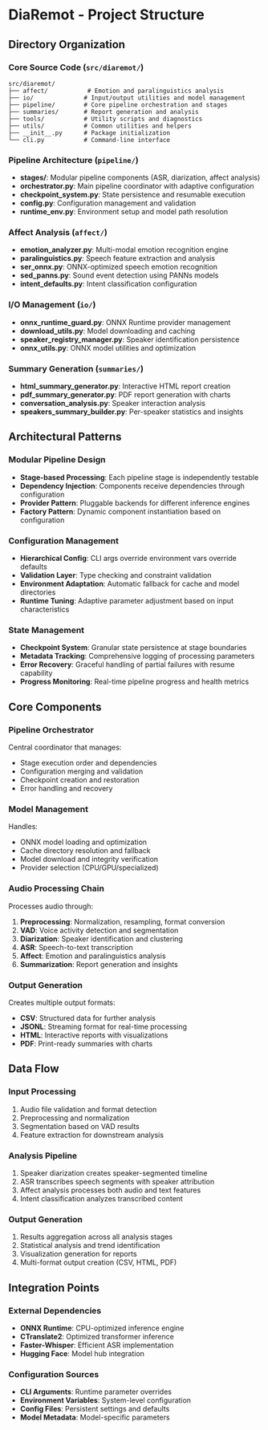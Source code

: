 # DiaRemot - Project Structure

## Directory Organization

### Core Source Code (`src/diaremot/`)
```
src/diaremot/
├── affect/           # Emotion and paralinguistics analysis
├── io/              # Input/output utilities and model management
├── pipeline/        # Core pipeline orchestration and stages
├── summaries/       # Report generation and analysis
├── tools/           # Utility scripts and diagnostics
├── utils/           # Common utilities and helpers
├── __init__.py      # Package initialization
└── cli.py           # Command-line interface
```

### Pipeline Architecture (`pipeline/`)
- **stages/**: Modular pipeline components (ASR, diarization, affect analysis)
- **orchestrator.py**: Main pipeline coordinator with adaptive configuration
- **checkpoint_system.py**: State persistence and resumable execution
- **config.py**: Configuration management and validation
- **runtime_env.py**: Environment setup and model path resolution

### Affect Analysis (`affect/`)
- **emotion_analyzer.py**: Multi-modal emotion recognition engine
- **paralinguistics.py**: Speech feature extraction and analysis
- **ser_onnx.py**: ONNX-optimized speech emotion recognition
- **sed_panns.py**: Sound event detection using PANNs models
- **intent_defaults.py**: Intent classification configuration

### I/O Management (`io/`)
- **onnx_runtime_guard.py**: ONNX Runtime provider management
- **download_utils.py**: Model downloading and caching
- **speaker_registry_manager.py**: Speaker identification persistence
- **onnx_utils.py**: ONNX model utilities and optimization

### Summary Generation (`summaries/`)
- **html_summary_generator.py**: Interactive HTML report creation
- **pdf_summary_generator.py**: PDF report generation with charts
- **conversation_analysis.py**: Speaker interaction analysis
- **speakers_summary_builder.py**: Per-speaker statistics and insights

## Architectural Patterns

### Modular Pipeline Design
- **Stage-based Processing**: Each pipeline stage is independently testable
- **Dependency Injection**: Components receive dependencies through configuration
- **Provider Pattern**: Pluggable backends for different inference engines
- **Factory Pattern**: Dynamic component instantiation based on configuration

### Configuration Management
- **Hierarchical Config**: CLI args override environment vars override defaults
- **Validation Layer**: Type checking and constraint validation
- **Environment Adaptation**: Automatic fallback for cache and model directories
- **Runtime Tuning**: Adaptive parameter adjustment based on input characteristics

### State Management
- **Checkpoint System**: Granular state persistence at stage boundaries
- **Metadata Tracking**: Comprehensive logging of processing parameters
- **Error Recovery**: Graceful handling of partial failures with resume capability
- **Progress Monitoring**: Real-time pipeline progress and health metrics

## Core Components

### Pipeline Orchestrator
Central coordinator that manages:
- Stage execution order and dependencies
- Configuration merging and validation
- Checkpoint creation and restoration
- Error handling and recovery

### Model Management
Handles:
- ONNX model loading and optimization
- Cache directory resolution and fallback
- Model download and integrity verification
- Provider selection (CPU/GPU/specialized)

### Audio Processing Chain
Processes audio through:
1. **Preprocessing**: Normalization, resampling, format conversion
2. **VAD**: Voice activity detection and segmentation
3. **Diarization**: Speaker identification and clustering
4. **ASR**: Speech-to-text transcription
5. **Affect**: Emotion and paralinguistics analysis
6. **Summarization**: Report generation and insights

### Output Generation
Creates multiple output formats:
- **CSV**: Structured data for further analysis
- **JSONL**: Streaming format for real-time processing
- **HTML**: Interactive reports with visualizations
- **PDF**: Print-ready summaries with charts

## Data Flow

### Input Processing
1. Audio file validation and format detection
2. Preprocessing and normalization
3. Segmentation based on VAD results
4. Feature extraction for downstream analysis

### Analysis Pipeline
1. Speaker diarization creates speaker-segmented timeline
2. ASR transcribes speech segments with speaker attribution
3. Affect analysis processes both audio and text features
4. Intent classification analyzes transcribed content

### Output Generation
1. Results aggregation across all analysis stages
2. Statistical analysis and trend identification
3. Visualization generation for reports
4. Multi-format output creation (CSV, HTML, PDF)

## Integration Points

### External Dependencies
- **ONNX Runtime**: CPU-optimized inference engine
- **CTranslate2**: Optimized transformer inference
- **Faster-Whisper**: Efficient ASR implementation
- **Hugging Face**: Model hub integration

### Configuration Sources
- **CLI Arguments**: Runtime parameter overrides
- **Environment Variables**: System-level configuration
- **Config Files**: Persistent settings and defaults
- **Model Metadata**: Model-specific parameters